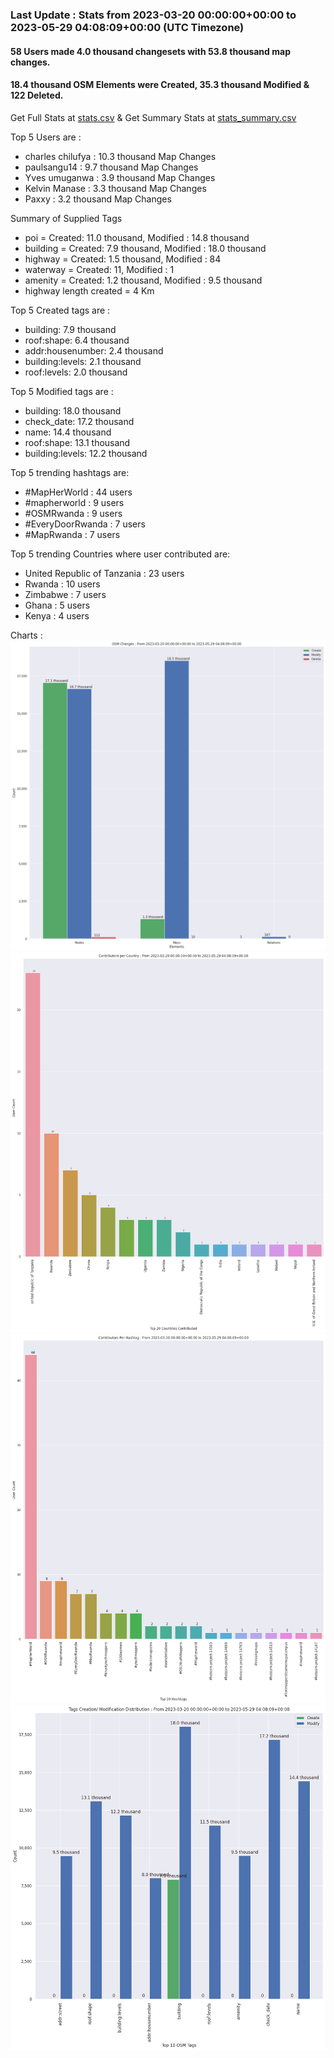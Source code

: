 ### Last Update : Stats from 2023-03-20 00:00:00+00:00 to 2023-05-29 04:08:09+00:00 (UTC Timezone)

#### 58 Users made 4.0 thousand changesets with 53.8 thousand map changes.
#### 18.4 thousand OSM Elements were Created, 35.3 thousand Modified & 122 Deleted.
Get Full Stats at [stats.csv](/stats/mapherworld/Daily/stats.csv)
 & Get Summary Stats at [stats_summary.csv](/stats/mapherworld/Daily/stats_summary.csv)

Top 5 Users are : 
- charles chilufya : 10.3 thousand Map Changes
- paulsangu14 : 9.7 thousand Map Changes
- Yves umuganwa : 3.9 thousand Map Changes
- Kelvin Manase : 3.3 thousand Map Changes
- Paxxy : 3.2 thousand Map Changes

Summary of Supplied Tags
- poi = Created: 11.0 thousand, Modified : 14.8 thousand
- building = Created: 7.9 thousand, Modified : 18.0 thousand
- highway = Created: 1.5 thousand, Modified : 84
- waterway = Created: 11, Modified : 1
- amenity = Created: 1.2 thousand, Modified : 9.5 thousand
- highway length created = 4 Km


Top 5 Created tags are :
- building: 7.9 thousand
- roof:shape: 6.4 thousand
- addr:housenumber: 2.4 thousand
- building:levels: 2.1 thousand
- roof:levels: 2.0 thousand


Top 5 Modified tags are :
- building: 18.0 thousand
- check_date: 17.2 thousand
- name: 14.4 thousand
- roof:shape: 13.1 thousand
- building:levels: 12.2 thousand


Top 5 trending hashtags are:
- #MapHerWorld : 44 users
- #mapherworld : 9 users
- #OSMRwanda : 9 users
- #EveryDoorRwanda : 7 users
- #MapRwanda : 7 users


Top 5 trending Countries where user contributed are:
- United Republic of Tanzania : 23 users
- Rwanda : 10 users
- Zimbabwe : 7 users
- Ghana : 5 users
- Kenya : 4 users


 Charts : 
![Alt text](./stats_osm_changes.png) 
![Alt text](./stats_users_per_country.png) 
![Alt text](./stats_users_per_hashtag.png) 
![Alt text](./stats_tags.png) 

